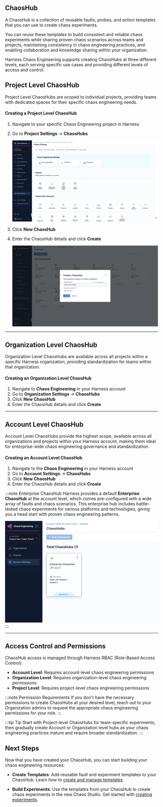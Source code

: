 ## ChaosHub

A ChaosHub is a collection of reusable faults, probes, and action templates that you can use to create chaos experiments. 

You can reuse these templates to build consistent and reliable chaos experiments while sharing proven chaos scenarios across teams and projects, maintaining consistency in chaos engineering practices, and enabling collaboration and knowledge sharing within your organization.

Harness Chaos Engineering supports creating ChaosHubs at three different levels, each serving specific use cases and providing different levels of access and control.

## Project Level ChaosHub

Project Level ChaosHubs are scoped to individual projects, providing teams with dedicated spaces for their specific chaos engineering needs.

#### Creating a Project Level ChaosHub

1. Navigate to your specific Chaos Engineering project in Harness
2. Go to **Project Settings** → **ChaosHubs**

    ![scope](./static/chaoshub-scopes/project-level-chaoshub.png)

3. Click **New ChaosHub**
4. Enter the ChaosHub details and click **Create**

    ![create](./static/chaoshub-scopes/create-project-level-chaoshub.png)

---

## Organization Level ChaosHub

Organization Level ChaosHubs are available across all projects within a specific Harness organization, providing standardization for teams within that organization.

#### Creating an Organization Level ChaosHub

1. Navigate to **Chaos Engineering** in your Harness account
2. Go to **Organization Settings** → **ChaosHubs**
3. Click **New ChaosHub**
4. Enter the ChaosHub details and click **Create**

---

## Account Level ChaosHub

Account Level ChaosHubs provide the highest scope, available across all organizations and projects within your Harness account, making them ideal for enterprise-wide chaos engineering governance and standardization.

#### Creating an Account Level ChaosHub

1. Navigate to the **Chaos Engineering** in your Harness account
2. Go to **Account Settings** → **ChaosHubs**
3. Click **New ChaosHub**
4. Enter the ChaosHub details and click **Create**

:::note Enterprise ChaosHub
Harness provides a default **Enterprise ChaosHub** at the account level, which comes pre-configured with a wide array of faults and chaos scenarios. This enterprise hub includes battle-tested chaos experiments for various platforms and technologies, giving you a head start with proven chaos engineering patterns.

![Enterprise ChaosHub](./static/new-chaos-studio/enterprise-chaos-hub.png)
:::

---

## Access Control and Permissions

ChaosHub access is managed through Harness RBAC (Role-Based Access Control):

- **Account Level**: Requires account-level chaos engineering permissions
- **Organization Level**: Requires organization-level chaos engineering permissions  
- **Project Level**: Requires project-level chaos engineering permissions

:::note Permission Requirements
If you don't have the necessary permissions to create ChaosHubs at your desired level, reach out to your Organization admins to request the appropriate chaos engineering permissions for your role.
:::

:::tip Tip
Start with Project-level ChaosHubs for team-specific experiments, then gradually create Account or Organization level hubs as your chaos engineering practices mature and require broader standardization.
:::

## Next Steps

Now that you have created your ChaosHub, you can start building your chaos engineering resources:

- **Create Templates**: Add reusable fault and experiment templates to your ChaosHub. Learn how to [create and manage templates](/docs/chaos-engineering/guides/templates).

- **Build Experiments**: Use the templates from your ChaosHub to create chaos experiments in the new Chaos Studio. Get started with [creating experiments](/docs/chaos-engineering/guides/experiments).
